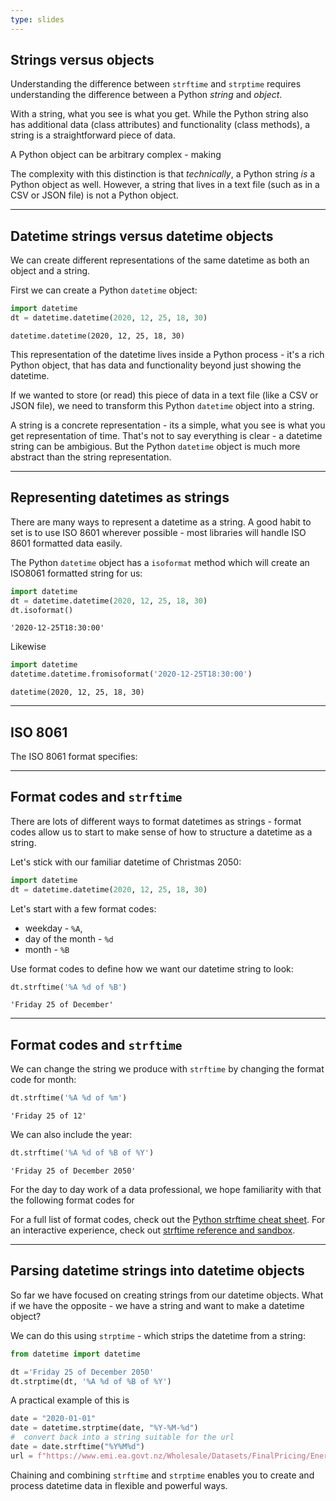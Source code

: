 ```yaml
---
type: slides
---
```


## Strings versus objects

Understanding the difference between `strftime` and `strptime` requires understanding the difference between a Python *string* and *object*.

With a string, what you see is what you get.  While the Python string also has additional data (class attributes) and functionality (class methods), a string is a straightforward piece of data.

A Python object can be arbitrary complex - making

The complexity with this distinction is that *technically*, a Python string *is* a Python object as well. However, a string that lives in a text file (such as in a CSV or JSON file) is not a Python object.

---

## Datetime strings versus datetime objects

We can create different representations of the same datetime as both an object and a string.

First we can create a Python `datetime` object:

```python
import datetime
dt = datetime.datetime(2020, 12, 25, 18, 30)
```

```out
datetime.datetime(2020, 12, 25, 18, 30)
```

This representation of the datetime lives inside a Python process - it's a rich Python object, that has data and functionality beyond just showing the datetime.

If we wanted to store (or read) this piece of data in a text file (like a CSV or JSON file), we need to transform this Python `datetime` object into a string.

A string is a concrete representation - its a simple, what you see is what you get representation of time.  That's not to say everything is clear - a datetime string can be ambigious.  But the Python `datetime` object is much more abstract than the string representation.

---

## Representing datetimes as strings

There are many ways to represent a datetime as a string.  A good habit to set is to use ISO 8601 wherever possible - most libraries will handle ISO 8601 formatted data easily.

The Python `datetime` object has a `isoformat` method which will create an ISO8061 formatted string for us:

```python
import datetime
dt = datetime.datetime(2020, 12, 25, 18, 30)
dt.isoformat()
```

```out
'2020-12-25T18:30:00'
```

Likewise


```python
import datetime
datetime.datetime.fromisoformat('2020-12-25T18:30:00')
```

```out
datetime(2020, 12, 25, 18, 30)
```

---

## ISO 8061

The ISO 8061 format specifies:

---

## Format codes and `strftime`

There are lots of different ways to format datetimes as strings - format codes allow us to start to make sense of how to structure a datetime as a string.

Let's stick with our familiar datetime of Christmas 2050:

```python
import datetime
dt = datetime.datetime(2020, 12, 25, 18, 30)
```

Let's start with a few format codes:

- weekday - `%A`,
- day of the month - `%d`
- month - `%B`

Use format codes to define how we want our datetime string to look:

```python
dt.strftime('%A %d of %B')
```

```out
'Friday 25 of December'
```

---

## Format codes and `strftime`

We can change the string we produce with `strftime` by changing the format code for month:

```python
dt.strftime('%A %d of %m')
```

```out
'Friday 25 of 12'
```

We can also include the year:

```python
dt.strftime('%A %d of %B of %Y')
```

```out
'Friday 25 of December 2050'
```

For the day to day work of a data professional, we hope familiarity with that the following format codes for 

For a full list of format codes, check out the [Python strftime cheat sheet](https://strftime.org/).  For an interactive experience, check out [strftime reference and sandbox](https://www.strfti.me/).


---

## Parsing datetime strings into datetime objects

So far we have focused on creating strings from our datetime objects.  What if we have the opposite - we have a string and want to make a datetime object?

We can do this using `strptime` - which strips the datetime from a string:

```python
from datetime import datetime

dt ='Friday 25 of December 2050'
dt.strptime(dt, '%A %d of %B of %Y')
```

A practical example of this is 

```python
date = "2020-01-01"
date = datetime.strptime(date, "%Y-%M-%d")
#  convert back into a string suitable for the url
date = date.strftime("%Y%M%d")
url = f"https://www.emi.ea.govt.nz/Wholesale/Datasets/FinalPricing/EnergyPrices/{date}_FinalEnergyPrices.csv"
```

Chaining and combining `strftime` and `strptime` enables you to create and process datetime data in flexible and powerful ways.
